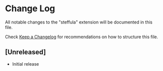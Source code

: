 # Change Log

All notable changes to the "steffula" extension will be documented in this file.

Check [Keep a Changelog](http://keepachangelog.com/) for recommendations on how to structure this file.

## [Unreleased]

- Initial release
